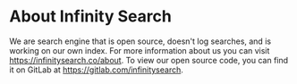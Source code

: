 # About Infinity Search

We are search engine that is open source, doesn't log searches, and is working on our own index. For more information about us you can visit https://infinitysearch.co/about. To view our open source code, you can find it on GitLab at https://gitlab.com/infinitysearch. 
